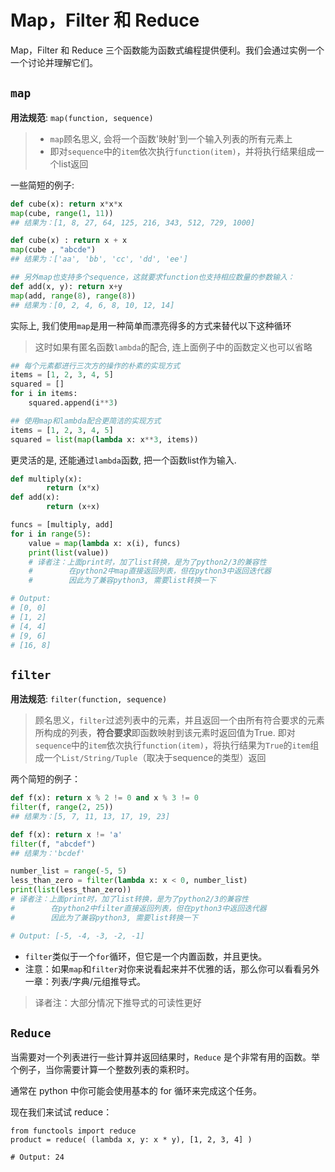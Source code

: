 
# Map，Filter 和 Reduce
Map，Filter 和 Reduce 三个函数能为函数式编程提供便利。我们会通过实例一个一个讨论并理解它们。


## ```map```

**用法规范**: `map(function, sequence)`
> - `map`顾名思义, 会将一个函数'映射'到一个输入列表的所有元素上 
> - 即对`sequence`中的`item`依次执行`function(item)`，并将执行结果组成一个list返回

一些简短的例子:
```python
def cube(x): return x*x*x
map(cube, range(1, 11))
## 结果为：[1, 8, 27, 64, 125, 216, 343, 512, 729, 1000]

def cube(x) : return x + x
map(cube , "abcde")
## 结果为：['aa', 'bb', 'cc', 'dd', 'ee']

## 另外map也支持多个sequence，这就要求function也支持相应数量的参数输入：
def add(x, y): return x+y
map(add, range(8), range(8))
## 结果为：[0, 2, 4, 6, 8, 10, 12, 14]
```

实际上, 我们使用`map`是用一种简单而漂亮得多的方式来替代以下这种循环
> 这时如果有匿名函数`lambda`的配合, 连上面例子中的函数定义也可以省略
```python
## 每个元素都进行三次方的操作的朴素的实现方式
items = [1, 2, 3, 4, 5]
squared = []
for i in items:
    squared.append(i**3)

## 使用map和lambda配合更简洁的实现方式
items = [1, 2, 3, 4, 5]
squared = list(map(lambda x: x**3, items))
```

更灵活的是, 还能通过`lambda`函数, 把一个函数list作为输入.

```python
def multiply(x):
        return (x*x)
def add(x):
        return (x+x)

funcs = [multiply, add]
for i in range(5):
    value = map(lambda x: x(i), funcs)
    print(list(value))
    # 译者注：上面print时，加了list转换，是为了python2/3的兼容性
    #        在python2中map直接返回列表，但在python3中返回迭代器
    #        因此为了兼容python3, 需要list转换一下

# Output:
# [0, 0]
# [1, 2]
# [4, 4]
# [9, 6]
# [16, 8]
```




## ```filter```
**用法规范**: `filter(function, sequence)`
> 顾名思义，`filter`过滤列表中的元素，并且返回一个由所有符合要求的元素所构成的列表，**符合要求**即函数映射到该元素时返回值为True.
> 即对`sequence`中的`item`依次执行`function(item)`，将执行结果为`True`的`item`组成一个`List/String/Tuple`（取决于sequence的类型）返回

两个简短的例子：
```python
def f(x): return x % 2 != 0 and x % 3 != 0
filter(f, range(2, 25))
## 结果为：[5, 7, 11, 13, 17, 19, 23]

def f(x): return x != 'a'
filter(f, "abcdef")
## 结果为：'bcdef'
```

```python
number_list = range(-5, 5)
less_than_zero = filter(lambda x: x < 0, number_list)
print(list(less_than_zero))  
# 译者注：上面print时，加了list转换，是为了python2/3的兼容性
#        在python2中filter直接返回列表，但在python3中返回迭代器
#        因此为了兼容python3, 需要list转换一下

# Output: [-5, -4, -3, -2, -1]
```

- `filter`类似于一个`for`循环，但它是一个内置函数，并且更快。
- 注意：如果`map`和`filter`对你来说看起来并不优雅的话，那么你可以看看另外一章：列表/字典/元组推导式。
> 译者注：大部分情况下推导式的可读性更好





## ```Reduce```

当需要对一个列表进行一些计算并返回结果时，`Reduce` 是个非常有用的函数。举个例子，当你需要计算一个整数列表的乘积时。

通常在 python 中你可能会使用基本的 for 循环来完成这个任务。

现在我们来试试 reduce：

```
from functools import reduce
product = reduce( (lambda x, y: x * y), [1, 2, 3, 4] )

# Output: 24
```
